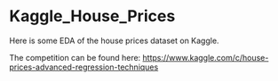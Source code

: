 # Kaggle_House_Prices
Here is some EDA of the house prices dataset on Kaggle. 

The competition can be found here:
https://www.kaggle.com/c/house-prices-advanced-regression-techniques
